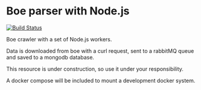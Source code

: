 # Boe parser with Node.js

[![Build Status](https://travis-ci.org/octante/boe-crawler.svg)](https://travis-ci.org/octante/boe-crawler)

Boe crawler with a set of Node.js workers.

Data is downloaded from boe with a curl request, sent to a rabbitMQ queue and saved to a mongodb database.

This resource is under construction, so use it under your responsibility.

A docker compose will be included to mount a development docker system.